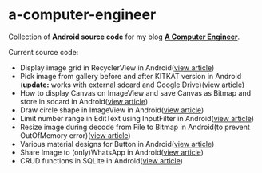 # a-computer-engineer
Collection of <b>Android source code</b> for my blog <b>[A Computer Engineer](http://acomputerengineer.wordpress.com/)</b>.

Current source code:
- Display image grid in RecyclerView in Android(<a href='https://acomputerengineer.wordpress.com/2018/04/15/display-image-grid-in-recyclerview-in-android/' target='_blank'>view article</a>)
- Pick image from gallery before and after KITKAT version in Android (<b>update:</b> works with external sdcard and Google Drive)(<a href='https://acomputerengineer.wordpress.com/2015/07/04/pick-image-from-gallery-before-and-after-kitkat-version-in-android/' target='_blank'>view article</a>)
- How to display Canvas on ImageView and save Canvas as Bitmap and store in sdcard in Android(<a href='https://acomputerengineer.wordpress.com/2015/01/13/how-to-draw-canvas-on-imageview-and-save-canvas-as-bitmap-and-store-in-sdcard-in-android/' target='_blank'>view article</a>)
- Draw circle shape in ImageView in Android(<a href='https://acomputerengineer.wordpress.com/2015/01/05/draw-circle-shape-in-imageview-in-android/' target='_blank'>view article</a>)
- Limit number range in EditText using InputFilter in Android(<a href='https://acomputerengineer.wordpress.com/2015/12/16/limit-number-range-in-edittext-in-android-using-inputfilter/' target='_blank'>view article</a>)
- Resize image during decode from File to Bitmap in Android(to prevent OutOfMemory error)(<a href='https://acomputerengineer.wordpress.com/2015/04/01/resize-image-during-decode-from-file-to-bitmap-in-android/' target='_blank'>view article</a>)
- Various material designs for Button in Android(<a href='https://acomputerengineer.wordpress.com/2016/04/28/various-material-designs-for-button-in-android/' target='_blank'>view article</a>)
- Share Image to (only)WhatsApp in Android(<a href='https://acomputerengineer.wordpress.com/2014/11/02/add-share-image-to-whatsapp-button-in-android/' target='_blank'>view article</a>)
- CRUD functions in SQLite in Android(<a href='https://acomputerengineer.wordpress.com/2016/08/31/crud-functions-in-sqlite-in-android/' target='_blank'>view article</a>)
